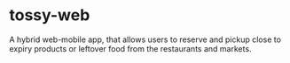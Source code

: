 # tossy-web
A hybrid web-mobile app, that allows users to reserve and pickup close to expiry products or leftover food from the restaurants and markets.
